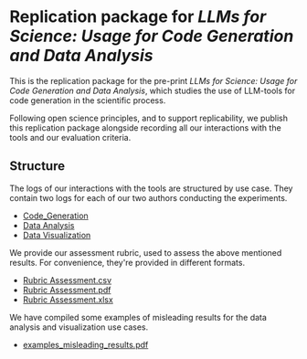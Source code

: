 # Replication package for _LLMs for Science: Usage for Code Generation and Data Analysis_

This is the replication package for the pre-print _LLMs for Science: Usage for Code Generation and Data Analysis_, which studies the use of LLM-tools for code generation in the scientific process.

Following open science principles, and to support replicability, we publish this replication
package alongside recording all our interactions with the tools and our evaluation criteria.

## Structure

The logs of our interactions with the tools are structured by use case. They contain two logs for each of our two authors conducting the experiments.
- [Code_Generation](https://github.com/luuca78/LLMs4Science/tree/main/Code_Generation)
- [Data Analysis](https://github.com/luuca78/LLMs4Science/tree/main/Data_Analysis)
- [Data Visualization](https://github.com/luuca78/LLMs4Science/tree/main/Data_Visualization)

We provide our assessment rubric, used to assess the above mentioned results. For convenience, they're provided in different formats.
- [Rubric Assessment.csv](https://github.com/luuca78/LLMs4Science/blob/main/Rubric%20Assessment.csv)
- [Rubric Assessment.pdf](https://github.com/luuca78/LLMs4Science/blob/main/Rubric%20Assessment.pdf)
- [Rubric Assessment.xlsx](https://github.com/luuca78/LLMs4Science/blob/main/Rubric%20Assessment.pdf)

 We have compiled some examples of misleading results for the data analysis and visualization use cases.

- [examples_misleading_results.pdf](https://github.com/luuca78/LLMs4Science/blob/main/examples_misleading_results.pdf)
